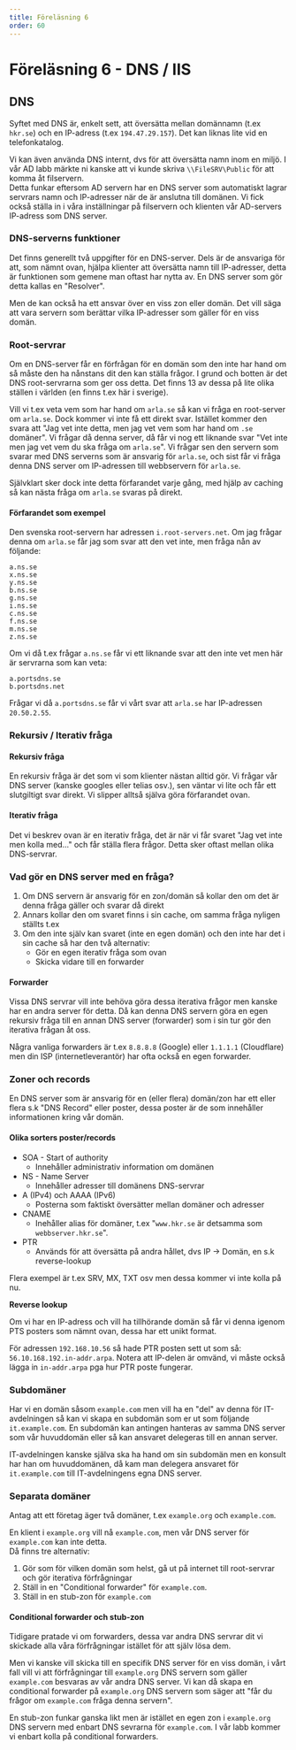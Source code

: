 ```yaml
---
title: Föreläsning 6
order: 60
---
```


# Föreläsning 6 - DNS / IIS

## DNS

Syftet med DNS är, enkelt sett, att översätta mellan domännamn (t.ex `hkr.se`) och en IP-adress (t.ex `194.47.29.157`). Det kan liknas lite vid en telefonkatalog.

Vi kan även använda DNS internt, dvs för att översätta namn inom en miljö. I vår AD labb märkte ni kanske att vi kunde skriva `\\FileSRV\Public` för att komma åt filservern.  
Detta funkar eftersom AD servern har en DNS server som automatiskt lagrar servrars namn och IP-adresser när de är anslutna till domänen. Vi fick också ställa in i våra inställningar på filservern och klienten vår AD-servers IP-adress som DNS server.

### DNS-serverns funktioner

Det finns generellt två uppgifter för en DNS-server. Dels är de ansvariga för att, som nämnt ovan, hjälpa klienter att översätta namn till IP-adresser, detta är funktionen som gemene man oftast har nytta av. En DNS server som gör detta kallas en "Resolver".

Men de kan också ha ett ansvar över en viss zon eller domän. Det vill säga att vara servern som berättar vilka IP-adresser som gäller för en viss domän.

### Root-servrar

Om en DNS-server får en förfrågan för en domän som den inte har hand om så måste den ha nånstans dit den kan ställa frågor. I grund och botten är det DNS root-servrarna som ger oss detta. Det finns 13 av dessa på lite olika ställen i världen (en finns t.ex här i sverige).

Vill vi t.ex veta vem som har hand om `arla.se` så kan vi fråga en root-server om `arla.se`. Dock kommer vi inte få ett direkt svar. Istället kommer den svara att "Jag vet inte detta, men jag vet vem som har hand om `.se` domäner". Vi frågar då denna server, då får vi nog ett liknande svar "Vet inte men jag vet vem du ska fråga om `arla.se`". Vi frågar sen den servern som svarar med DNS serverns som är ansvarig för `arla.se`, och sist får vi fråga denna DNS server om IP-adressen till webbservern för `arla.se`.

Självklart sker dock inte detta förfarandet varje gång, med hjälp av caching så kan nästa fråga om `arla.se` svaras på direkt.

#### Förfarandet som exempel

Den svenska root-servern har adressen `i.root-servers.net`. Om jag frågar denna om `arla.se` får jag som svar att den vet inte, men fråga nån av följande:

```
a.ns.se
x.ns.se
y.ns.se
b.ns.se
g.ns.se
i.ns.se
c.ns.se
f.ns.se
m.ns.se
z.ns.se
```

Om vi då t.ex frågar `a.ns.se` får vi ett liknande svar att den inte vet men här är servrarna som kan veta:

```
a.portsdns.se
b.portsdns.net
```

Frågar vi då `a.portsdns.se` får vi vårt svar att `arla.se` har IP-adressen `20.50.2.55`.

### Rekursiv / Iterativ fråga

#### Rekursiv fråga

En rekursiv fråga är det som vi som klienter nästan alltid gör. Vi frågar vår DNS server (kanske googles eller telias osv.), sen väntar vi lite och får ett slutgiltigt svar direkt. Vi slipper alltså själva göra förfarandet ovan.

#### Iterativ fråga

Det vi beskrev ovan är en iterativ fråga, det är när vi får svaret "Jag vet inte men kolla med..." och får ställa flera frågor. Detta sker oftast mellan olika DNS-servrar.

### Vad gör en DNS server med en fråga?

1. Om DNS servern är ansvarig för en zon/domän så kollar den om det är denna fråga gäller och svarar då direkt
2. Annars kollar den om svaret finns i sin cache, om samma fråga nyligen ställts t.ex
3. Om den inte själv kan svaret (inte en egen domän) och den inte har det i sin cache så har den två alternativ:
   - Gör en egen iterativ fråga som ovan
   - Skicka vidare till en forwarder

#### Forwarder

Vissa DNS servrar vill inte behöva göra dessa iterativa frågor men kanske har en andra server för detta. Då kan denna DNS servern göra en egen rekursiv fråga till en annan DNS server (forwarder) som i sin tur gör den iterativa frågan åt oss.

Några vanliga forwarders är t.ex `8.8.8.8` (Google) eller `1.1.1.1` (Cloudflare) men din ISP (internetleverantör) har ofta också en egen forwarder.

### Zoner och records

En DNS server som är ansvarig för en (eller flera) domän/zon har ett eller flera s.k "DNS Record" eller poster, dessa poster är de som innehåller informationen kring vår domän.

#### Olika sorters poster/records

- SOA - Start of authority
  - Innehåller administrativ information om domänen
- NS - Name Server
  - Innehåller adresser till domänens DNS-servrar
- A (IPv4) och AAAA (IPv6)
  - Posterna som faktiskt översätter mellan domäner och adresser
- CNAME
  - Inehåller alias för domäner, t.ex "`www.hkr.se` är detsamma som `webbserver.hkr.se`".
- PTR
  - Används för att översätta på andra hållet, dvs IP -> Domän, en s.k reverse-lookup

Flera exempel är t.ex SRV, MX, TXT osv men dessa kommer vi inte kolla på nu.

**Reverse lookup**

Om vi har en IP-adress och vill ha tillhörande domän så får vi denna igenom PTS posters som nämnt ovan, dessa har ett unikt format.

För adressen `192.168.10.56` så hade PTR posten sett ut som så: `56.10.168.192.in-addr.arpa`. Notera att IP-delen är omvänd, vi måste också lägga in `in-addr.arpa` pga hur PTR poste fungerar.

### Subdomäner

Har vi en domän såsom `example.com` men vill ha en "del" av denna för IT-avdelningen så kan vi skapa en subdomän som er ut som följande `it.example.com`. En subdomän kan antingen hanteras av samma DNS server som vår huvuddomän eller så kan ansvaret delegeras till en annan server.

IT-avdelningen kanske själva ska ha hand om sin subdomän men en konsult har han om huvuddomänen, då kam man delegera ansvaret för `it.example.com` till IT-avdelningens egna DNS server.

### Separata domäner

Antag att ett företag äger två domäner, t.ex `example.org` och `example.com`.

En klient i `example.org` vill nå `example.com`, men vår DNS server för `example.com` kan inte detta.  
Då finns tre alternativ:

1. Gör som för vilken domän som helst, gå ut på internet till root-servrar och gör iterativa förfrågningar
2. Ställ in en "Conditional forwarder" för `example.com`.
3. Ställ in en stub-zon för `example.com`

#### Conditional forwarder och stub-zon

Tidigare pratade vi om forwarders, dessa var andra DNS servrar dit vi skickade alla våra förfrågningar istället för att själv lösa dem.

Men vi kanske vill skicka till en specifik DNS server för en viss domän, i vårt fall vill vi att förfrågningar till `example.org` DNS servern som gäller `example.com` besvaras av vår andra DNS server. Vi kan då skapa en conditional forwarder på `example.org` DNS servern som säger att "får du frågor om `example.com` fråga denna servern".

En stub-zon funkar ganska likt men är istället en egen zon i `example.org` DNS servern med enbart DNS sevrarna för `example.com`. I vår labb kommer vi enbart kolla på conditional forwarders.
